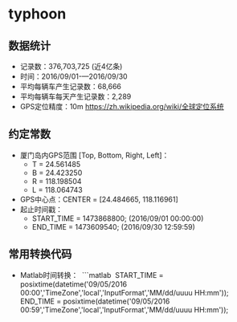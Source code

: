 # typhoon

## 数据统计
- 记录数：376,703,725 (近4亿条)
- 时间：2016/09/01-—2016/09/30
- 平均每辆车产生记录数：68,666
- 平均每辆车每天产生记录数：2,289
- GPS定位精度：10m https://zh.wikipedia.org/wiki/全球定位系统

## 约定常数
- 厦门岛内GPS范围 [Top, Bottom, Right, Left]： 
  - T = 24.561485
  - B = 24.423250
  - R = 118.198504
  - L = 118.064743
- GPS中心点：CENTER = [24.484665, 118.116961]
- 起止时间戳：
  - START_TIME = 1473868800; (2016/09/01 00:00:00)
  - END_TIME = 1473609540; (2016/09/30 12:59:59)

## 常用转换代码
- Matlab时间转换：
  ```matlab
  START_TIME = posixtime(datetime('09/05/2016 00:00','TimeZone','local','InputFormat','MM/dd/uuuu HH:mm')); 
  END_TIME = posixtime(datetime('09/05/2016 00:59','TimeZone','local','InputFormat','MM/dd/uuuu HH:mm'));
  ```
